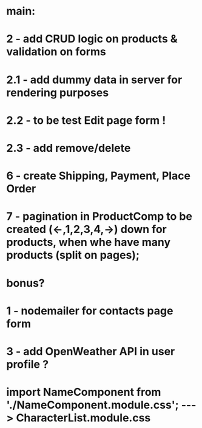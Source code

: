 # main:

# 2 - add CRUD logic on products & validation on forms
# 2.1 - add dummy data in server for rendering purposes
# 2.2 - to be test Edit page form !
# 2.3 - add remove/delete 


# 6 - create Shipping, Payment, Place Order 
# 7 - pagination in ProductComp to be created (<-,1,2,3,4,->) down for products, when whe have many products (split on pages);


# bonus?
# 1 - nodemailer for contacts page form 
# 3 - add OpenWeather API in user profile ?

# import NameComponent from './NameComponent.module.css';   --->  CharacterList.module.css